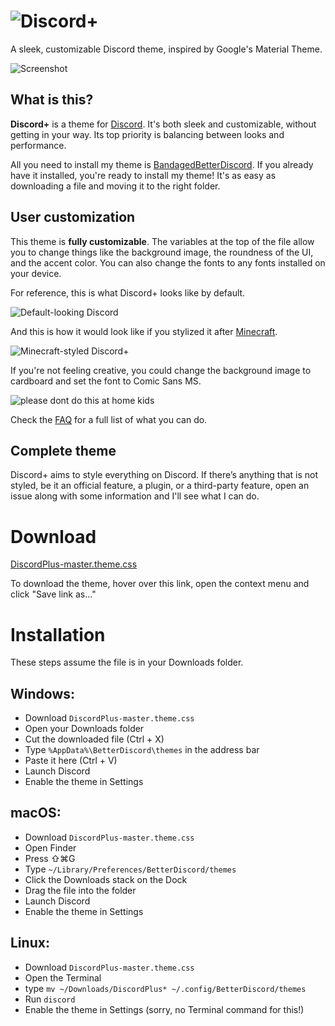 # ![Discord+](https://github.com/PlusInsta/discord-plus/blob/master/assets/wordmark_black.svg)
A sleek, customizable Discord theme, inspired by Google's Material Theme. 

![Screenshot](https://i.imgur.com/4z1wR9Z.png)

## What is this?

**Discord+** is a theme for [Discord](https://discordapp.com). It's both sleek and customizable, without getting in your way. Its top priority is balancing between looks and performance.

All you need to install my theme is [BandagedBetterDiscord](https://github.com/rauenzi/BetterDiscordApp/releases/latest). If you already have it installed, you're ready to install my theme! It's as easy as downloading a file and moving it to the right folder.

## User customization
This theme is **fully customizable**.
The variables at the top of the file allow you to change things like the background image, the roundness of the UI, and the accent color. You can also change the fonts to any fonts installed on your device.

For reference, this is what Discord+ looks like by default.

![Default-looking Discord](https://i.imgur.com/kLsnXvY.png)

And this is how it would look like if you stylized it after [Minecraft](https://minecraft.net).

![Minecraft-styled Discord+](https://i.imgur.com/nkYzMiH.png)

If you're not feeling creative, you could change the background image to cardboard and set the font to Comic Sans MS.

![please dont do this at home kids](https://i.imgur.com/cgiNA54.png)

Check the [FAQ](https://github.com/PlusInsta/discord-plus/wiki/FAQ) for a full list of what you can do.

## Complete theme
Discord+ aims to style everything on Discord. If there’s anything that is not styled, be it an official feature, a plugin, or a third-party feature, open an issue along with some information and I'll see what I can do.

# Download
[DiscordPlus-master.theme.css](https://rawgit.com/PlusInsta/discord-plus/master/DiscordPlus-master.theme.css)

To download the theme, hover over this link, open the context menu and click "Save link as..."

# Installation
These steps assume the file is in your Downloads folder.

## **Windows**:
* Download `DiscordPlus-master.theme.css`
* Open your Downloads folder
* Cut the downloaded file (Ctrl + X)
* Type `%AppData%\BetterDiscord\themes` in the address bar
* Paste it here (Ctrl + V)
* Launch Discord
* Enable the theme in Settings

## **macOS**:
* Download `DiscordPlus-master.theme.css`
* Open Finder
* Press ⇧⌘G
* Type `~/Library/Preferences/BetterDiscord/themes`
* Click the Downloads stack on the Dock
* Drag the file into the folder
* Launch Discord
* Enable the theme in Settings

## **Linux**:
* Download `DiscordPlus-master.theme.css`
* Open the Terminal
* type `mv ~/Downloads/DiscordPlus* ~/.config/BetterDiscord/themes`
* Run `discord`
* Enable the theme in Settings (sorry, no Terminal command for this!)
